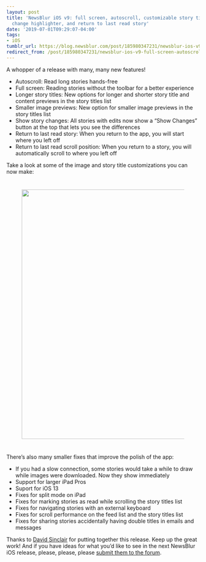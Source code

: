 ```yaml
---
layout: post
title: 'NewsBlur iOS v9: full screen, autoscroll, customizable story titles, story
  change highlighter, and return to last read story'
date: '2019-07-01T09:29:07-04:00'
tags:
- iOS
tumblr_url: https://blog.newsblur.com/post/185980347231/newsblur-ios-v9-full-screen-autoscroll
redirect_from: /post/185980347231/newsblur-ios-v9-full-screen-autoscroll
---
```

A whopper of a release with many, many new features!

- Autoscroll: Read long stories hands-free
- Full screen: Reading stories without the toolbar for a better experience
- Longer story titles: New options for longer and shorter story title and content previews in the story titles list
- Smaller image previews: New option for smaller image previews in the story titles list
- Show story changes: All stories with edits now show a “Show Changes” button at the top that lets you see the differences
- Return to last read story: When you return to the app, you will start where you left off
- Return to last read scroll position: When you return to a story, you will automatically scroll to where you left off

Take a look at some of the image and story title customizations you can now make:

<figure class="tmblr-full" data-orig-height="968" data-orig-width="1068" data-orig-src="http://static.newsblur.com.s3.amazonaws.com/blog/ios-v9.png"><img src="https://64.media.tumblr.com/44fcf1e55f729ae0c7969664c7905ef6/tumblr_inline_ptzepcqMaC1qg4k90_540.png" style="width:650px;margin: 24px auto;" data-orig-height="968" data-orig-width="1068" data-orig-src="http://static.newsblur.com.s3.amazonaws.com/blog/ios-v9.png"></figure>

There’s also many smaller fixes that improve the polish of the app:

- If you had a slow connection, some stories would take a while to draw while images were downloaded. Now they show immediately
- Support for larger iPad Pros
- Suport for iOS 13
- Fixes for split mode on iPad
- Fixes for marking stories as read while scrolling the story titles list
- Fixes for navigating stories with an external keyboard
- Fixes for scroll performance on the feed list and the story titles list
- Fixes for sharing stories accidentally having double titles in emails and messages

Thanks to [David Sinclair](https://github.com/dejal) for putting together this release. Keep up the great work! And if you have ideas for what you’d like to see in the next NewsBlur iOS release, please, please, please [submit them to the forum](https://forum.newsblur.com/c/idea).

